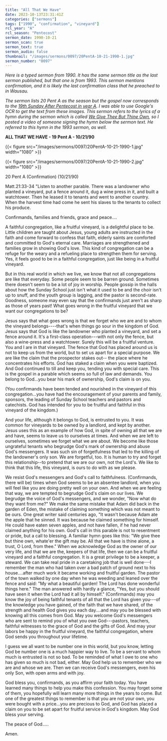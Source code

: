 ```yaml
---
title: "All That We Have"
date: 2023-10-13T23:31:41Z
categories: ["sermons"]
tags: ["1990", "confirmation", "vineyard"]
rcl_year: "A"
rcl_season: "Pentecost"
sermon_date: 1990-10-21
sermon_scan: true
sermon_text: true
sermon_audio: false
thumbnail: "/images/sermons/0097/20PentA-10-21-1990-1.jpg"
sermon_number: "0097"
---
```


_Here is a typed sermon from 1990. It has the same sermon title as the last sermon published, but that one is from 1993. This sermon mentions confirmation, and it is likely the last confirmation class that he preached to in Wausau._

<!--more-->

_The sermon lists 20 Pent A as the season but the gospel now corresponds to the [19th Sunday After Pentecost in year A](https://lectionary.library.vanderbilt.edu/texts.php?id=162). I was able to use Google's OCR to get the text from these images. This sermon refers to the lyrics of a hymn during the sermon which is called [We Give Thee But Thine Own](https://hymnary.org/text/we_give_thee_but_thine_own), so I posted a video of someone signing the hymn below the sermon text. He referred to this hymn in the 1993 sermon, as well._

**ALL THAT WE HAVE - 19 Pent A - 10/21/90**

{{< figure src="/images/sermons/0097/20PentA-10-21-1990-1.jpg" width="1080" >}}

{{< figure src="/images/sermons/0097/20PentA-10-21-1990-2.jpg" width="1080" >}}

20 Pent A (Confirmation) (10/21/90) 

Matt.21:33-34 "Listen to another parable. There was a landowner who planted a vineyard, put a fence around it, dug a wine press in it, and built a watchtower. Then he leased it to tenants and went to another country. When the harvest time had come he sent his slaves to the tenants to collect his produce.

Confirmands, families and friends, grace and peace....

A faithful congregation, like a fruitful vineyard, is a delightful place to be. Little children are taught about Jesus, young adults are instructed in the faith and come forward to confess that faith, elderly saints are comforted and committed to God's eternal care. Marriages are strengthened and families grow in showing God's love. This kind of congregation can be a refuge for the weary and a refueling place to strengthen them for serving. Yes, it feels good to be in a faithful congregation, just like being in a fruitful vineyard.

But in this real world in which we live, we know that not all congregations are like that everyday. Some people seem to be barren ground. Sometimes there doesn't seem to be a lot of joy in worship. People gossip in the halls about how the Sunday School just isn't what it used to be and the choir isn't up to snuff, and the youth group is lagging, and the pastor is second-rate. Goodness, someone may even say that the confirmands just aren't as sharp as those of years past! What goes wrong in the fruitful vineyard that we want our congregations to be?

Jesus says that what goes wrong is that we forget who we are and to whom the vineyard belongs----that's when things go sour in the kingdom of God. Jesus says that God is like the landowner who planted a vineyard, and set a fence around it. It's a first-class operation---with not only the fence, but also a wine-press and a watchtower. Surely this will be a fruitful venture. You and I are in that vineyard. The fence that God has placed around us is not to keep us from the world, but to set us apart for a special purpose. We are like the claim that the prospector stakes out-- the place where he concentrates his efforts. God has staked a claim when you were baptized. And God continued to till and keep you, tending you with special care. This is the gospel in a parable which seems so full of law and demands. You belong to God...you bear his mark of ownership, God's claim is on you. 

(You confirmands have been tended and nourished in the vineyard of this congregation...you have had the encouragement of your parents and family, sponsors, the leading of Sunday School teachers and pastors and catechists. God has intended for you to be fruitful and faithful in this vineyard of the kingdom.)

And your life, although it belongs to God, is entrusted to you. It was common for vineyards to be owned by a landlord, and kept by another. Jesus uses this as an example of how God, in spite of owning all that we are and have, seems to leave us to ourselves at times. And when we are left to ourselves, sometimes we forget what we are about. We become like those ungrateful tenants who begrudge God's mark of ownership and abuse God's messengers. It was such sin of forgetfulness that led to the killing of the landowner's only son. We are forgetful, too. It is human to try and forget this relationship--to pretend that we are our own, not the Lord's. We like to think that this life, this vineyard, is ours to do with as we please.

We resist God's messengers and God's call to faithfulness. (Confirmands, there will be) times when God seems to be an absentee landlord, when you will feel like you are doing pretty well on your own. And when we are feeling that way, we are tempted to begrudge God's claim on our lives. We begrudge the voice of God's messengers, and we wonder, "Now what do they want from me?" We make the same mistake that Adam did back in the garden of Eden, the mistake of claiming something which was not meant to be ours. One great writer said centuries ago, "It wasn't because Adam ate the apple that he sinned. It was because he claimed something for himself. He could have eaten seven apples, and not have fallen, if he had never claimed anything for his own. God's call in this parable is not to resentment or pride, but a call to blessing. A familiar hymn goes like this: "We give thee but thine own, whate'er the gift may be. All that we have is thine alone, a trust, O Lord, from thee." When we acknowledge God as the owner of our very life, and that we are the, keepers of that life, then we can be a fruitful vineyard and a faithful congregation. It is a great privilege to be a keeper, a steward. We can take real pride in a caretaking job that is well done---I remember the man who had taken over a bad patch of ground next to his house....after much work it became working and fruitful garden. The pastor of the town walked by one day when he was weeding and leaned over the fence and said: "My what a beautiful garden! The Lord has done wonderful things here." The man answered with hardly a glance, "Yes, but you should have seen it when the Lord had it all by himself." (Confirmands) may you know the joy of being faithful tenants of all that the Lord has given you---of the knowledge you have gained, of the faith that we have shared, of the strength and health God gives you each day....and may you be blessed with knowing all this comes from God. May you welcome God's messengers who are sent to remind you of what you owe God---pastors, teachers, faithful witnesses to the grace of God and the gifts of God. And may your labors be happy in the fruitful vineyard, the faithful congregation, where God sends you throughout your lifetime.

I guess we all want to be number one in this world, but you know, letting God be number one is a much happier way to live. To be a servant to whom much is entrusted is not so bad. To be reminded of what I owe to one who has given so much is not bad, either. May God help us to remember who we are and whose we are. Then we can receive God's messengers, even his only Son, with open arms and with joy.

God bless you, confirmands, as you affirm your faith today. You have learned many things to help you make this confession. You may forget some of them, you hopefully will learn many more things in the years to come. But one of the greatest things to remember is that you are not your own, you were bought with a price...you are precious to God, and God has placed a claim on you to be set apart for fruitful service in God's kingdom. May God bless your serving.

The peace of God.....

Amen.
